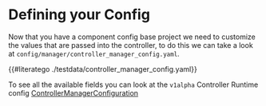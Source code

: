 # Defining your Config

Now that you have a component config base project we need to customize the
values that are passed into the controller, to do this we can take a look at 
`config/manager/controller_manager_config.yaml`.

{{#literatego ./testdata/controller_manager_config.yaml}}

To see all the available fields you can look at the `v1alpha` Controller
Runtime config [ControllerManagerConfiguration](configtype)

[configtype]: https://pkg.go.dev/sigs.k8s.io/controller-runtime/pkg/config/v1alpha1/#ControllerManagerConfigurationSpec